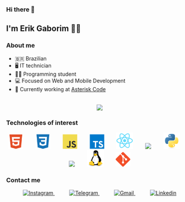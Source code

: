 ### Hi there 👋
## I'm Erik Gaborim 👨‍💻

### About me 

- 🇧🇷 Brazilian
- 🖥️ IT technician
- 👨‍🎓 Programming student
- 💻 Focused on Web and Mobile Development
- :briefcase: Currently working at [Asterisk Code](https://github.com/asterisk-code)

</br>

<div align="center">
    <img align="center" height="165px" src="https://github-readme-stats.vercel.app/api?username=erikgaborim&count_private=true&show_icons=true&custom_title=Github%20Stats&hide=issues&theme=react"/>
</div>

### Technologies of interest

<div align="center">
    <img height="40" src="https://raw.githubusercontent.com/devicons/devicon/master/icons/html5/html5-plain.svg">
    &ensp;&nbsp;&emsp;
    <img height="40" src="https://raw.githubusercontent.com/devicons/devicon/master/icons/css3/css3-plain.svg">
    &ensp;&nbsp;&emsp;
    <img height="40" src="https://raw.githubusercontent.com/devicons/devicon/master/icons/javascript/javascript-original.svg">
    &ensp;&nbsp;&emsp;
    <img height="40" src="https://raw.githubusercontent.com/devicons/devicon/master/icons/typescript/typescript-original.svg">
    &ensp;&nbsp;&emsp;
    <img height="45" src="https://raw.githubusercontent.com/devicons/devicon/master/icons/react/react-original.svg">
    &ensp;&nbsp;&emsp;
    <img height="50" src="https://cdn.jsdelivr.net/gh/devicons/devicon/icons/java/java-original.svg">
    &ensp;&nbsp;&emsp;
    <img height="45" src="https://raw.githubusercontent.com/devicons/devicon/master/icons/python/python-original.svg">
    &ensp;&nbsp;&emsp;
    <img height="45" src="https://cdn.jsdelivr.net/gh/devicons/devicon/icons/nodejs/nodejs-original.svg">
    &ensp;&nbsp;&emsp;
    <img height="45" src="https://raw.githubusercontent.com/devicons/devicon/master/icons/linux/linux-original.svg">
    &ensp;&nbsp;&emsp;
    <img height="40" src="https://raw.githubusercontent.com/devicons/devicon/master/icons/git/git-original.svg">
</div>


### Contact me

<p align="center">
    <a href="https://www.instagram.com/erikgfp">
        <img alt="Instagram" src="https://img.shields.io/badge/Instagram-%23E4405F.svg?style=for-the-badge&logo=Instagram&logoColor=white"/>
    </a>
    &nbsp;&nbsp;&nbsp;&nbsp;&nbsp;&nbsp;&nbsp;&nbsp;&nbsp;
    <a href="https://t.me/erikgaborim">
        <img alt="Telegram" src="https://img.shields.io/badge/Telegram-2CA5E0?style=for-the-badge&logo=telegram&logoColor=white"/>
    </a>
    &nbsp;&nbsp;&nbsp;&nbsp;&nbsp;&nbsp;&nbsp;&nbsp;&nbsp;
    <a href="mailto:erikgfp@gmail.com">
      <img alt="Gmail" src="https://img.shields.io/badge/Gmail-D14836?style=for-the-badge&logo=gmail&logoColor=white"/>
    </a>
    &nbsp;&nbsp;&nbsp;&nbsp;&nbsp;&nbsp;&nbsp;&nbsp;&nbsp;
    <a href="https://www.linkedin.com/in/erikgaborim/">
        <img alt="Linkedin" src="https://img.shields.io/badge/Linkedin-2CA5E0?style=for-the-badge&logo=linkedin&logoColor=white"/>
    </a>
</p>
